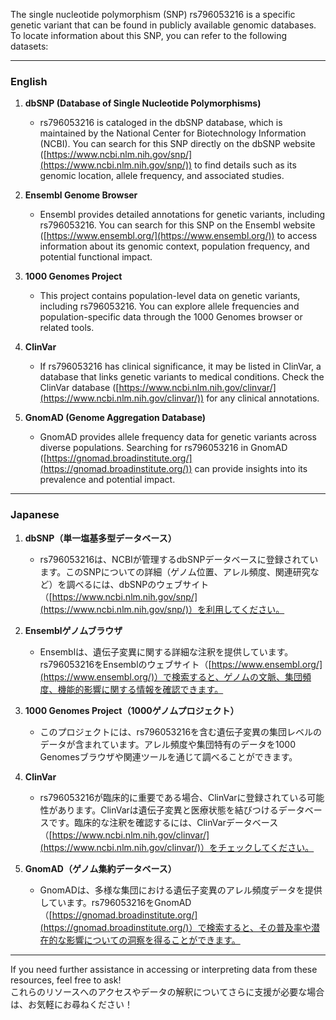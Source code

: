 The single nucleotide polymorphism (SNP) rs796053216 is a specific genetic variant that can be found in publicly available genomic databases. To locate information about this SNP, you can refer to the following datasets:

---

### **English**
1. **dbSNP (Database of Single Nucleotide Polymorphisms)**  
   - rs796053216 is cataloged in the dbSNP database, which is maintained by the National Center for Biotechnology Information (NCBI). You can search for this SNP directly on the dbSNP website ([https://www.ncbi.nlm.nih.gov/snp/](https://www.ncbi.nlm.nih.gov/snp/)) to find details such as its genomic location, allele frequency, and associated studies.

2. **Ensembl Genome Browser**  
   - Ensembl provides detailed annotations for genetic variants, including rs796053216. You can search for this SNP on the Ensembl website ([https://www.ensembl.org/](https://www.ensembl.org/)) to access information about its genomic context, population frequency, and potential functional impact.

3. **1000 Genomes Project**  
   - This project contains population-level data on genetic variants, including rs796053216. You can explore allele frequencies and population-specific data through the 1000 Genomes browser or related tools.

4. **ClinVar**  
   - If rs796053216 has clinical significance, it may be listed in ClinVar, a database that links genetic variants to medical conditions. Check the ClinVar database ([https://www.ncbi.nlm.nih.gov/clinvar/](https://www.ncbi.nlm.nih.gov/clinvar/)) for any clinical annotations.

5. **GnomAD (Genome Aggregation Database)**  
   - GnomAD provides allele frequency data for genetic variants across diverse populations. Searching for rs796053216 in GnomAD ([https://gnomad.broadinstitute.org/](https://gnomad.broadinstitute.org/)) can provide insights into its prevalence and potential impact.

---

### **Japanese**
1. **dbSNP（単一塩基多型データベース）**  
   - rs796053216は、NCBIが管理するdbSNPデータベースに登録されています。このSNPについての詳細（ゲノム位置、アレル頻度、関連研究など）を調べるには、dbSNPのウェブサイト（[https://www.ncbi.nlm.nih.gov/snp/](https://www.ncbi.nlm.nih.gov/snp/)）を利用してください。

2. **Ensemblゲノムブラウザ**  
   - Ensemblは、遺伝子変異に関する詳細な注釈を提供しています。rs796053216をEnsemblのウェブサイト（[https://www.ensembl.org/](https://www.ensembl.org/)）で検索すると、ゲノムの文脈、集団頻度、機能的影響に関する情報を確認できます。

3. **1000 Genomes Project（1000ゲノムプロジェクト）**  
   - このプロジェクトには、rs796053216を含む遺伝子変異の集団レベルのデータが含まれています。アレル頻度や集団特有のデータを1000 Genomesブラウザや関連ツールを通じて調べることができます。

4. **ClinVar**  
   - rs796053216が臨床的に重要である場合、ClinVarに登録されている可能性があります。ClinVarは遺伝子変異と医療状態を結びつけるデータベースです。臨床的な注釈を確認するには、ClinVarデータベース（[https://www.ncbi.nlm.nih.gov/clinvar/](https://www.ncbi.nlm.nih.gov/clinvar/)）をチェックしてください。

5. **GnomAD（ゲノム集約データベース）**  
   - GnomADは、多様な集団における遺伝子変異のアレル頻度データを提供しています。rs796053216をGnomAD（[https://gnomad.broadinstitute.org/](https://gnomad.broadinstitute.org/)）で検索すると、その普及率や潜在的な影響についての洞察を得ることができます。

---

If you need further assistance in accessing or interpreting data from these resources, feel free to ask!  
これらのリソースへのアクセスやデータの解釈についてさらに支援が必要な場合は、お気軽にお尋ねください！